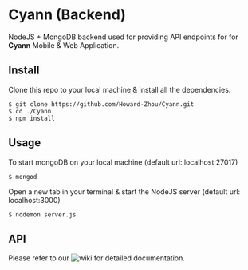 # Cyann (Backend)

NodeJS + MongoDB backend used for providing API endpoints for for **Cyann** Mobile & Web Application.

## Install

Clone this repo to your local machine & install all the dependencies.
```
$ git clone https://github.com/Howard-Zhou/Cyann.git
$ cd ./Cyann
$ npm install
```

## Usage

To start mongoDB on your local machine (default url: localhost:27017)
``` 
$ mongod
```
Open a new tab in your terminal & start the NodeJS server (default url: localhost:3000)
```
$ nodemon server.js
```

## API
Please refer to our ![wiki](https://github.com/Howard-Zhou/Cyann/wiki) for detailed documentation.
